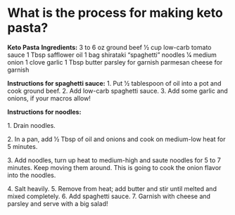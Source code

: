 # What is the process for making keto pasta?

**Keto Pasta**
**Ingredients:**
3 to 6 oz ground beef
1⁄2 cup low-carb tomato sauce
1 Tbsp safflower oil
1 bag shirataki “spaghetti” noodles 1⁄4 medium onion
1 clove garlic
1 Tbsp butter
parsley for garnish
parmesan cheese for garnish

**Instructions for spaghetti sauce:**
1\. Put 1⁄2 tablespoon of oil into a pot and cook ground beef. 2. Add low-carb spaghetti sauce.
3\. Add some garlic and onions, if your macros allow!

**Instructions for noodles:**

1\. Drain noodles.

2\. In a pan, add 1⁄2 Tbsp of oil and onions and cook on medium-low heat for 5 minutes.

3\. Add noodles, turn up heat to medium-high and saute noodles for 5 to 7 minutes. Keep moving them around. This is going to cook the onion flavor into the noodles.

4\. Salt heavily.
5\. Remove from heat; add butter and stir until melted and mixed completely. 6. Add spaghetti sauce.
7\. Garnish with cheese and parsley and serve with a big salad!